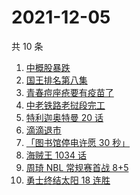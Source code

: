 # 2021-12-05

共 10 条

<!-- BEGIN -->
<!-- 最后更新时间 Sun Dec 05 2021 00:20:30 GMT+0800 (China Standard Time) -->

1. [中概股暴跌](https://www.zhihu.com/search?q=中概股)
1. [国王排名第八集](https://www.zhihu.com/search?q=国王排名)
1. [青春痘座疮要有疫苗了](https://www.zhihu.com/search?q=青春痘疫苗)
1. [中老铁路老挝段完工](https://www.zhihu.com/search?q=中老铁路)
1. [特利迦奥特曼 20 话](https://www.zhihu.com/search?q=特利迦奥特曼)
1. [滴滴退市](https://www.zhihu.com/search?q=滴滴)
1. [「图书馆停电许愿 30 秒」](https://www.zhihu.com/search?q=图书馆停电30秒原文)
1. [海贼王 1034 话](https://www.zhihu.com/search?q=海贼王)
1. [周琦 NBL 常规赛首战 8+5](https://www.zhihu.com/search?q=周琦)
1. [勇士终结太阳 18 连胜](https://www.zhihu.com/search?q=勇士)

<!-- END -->
